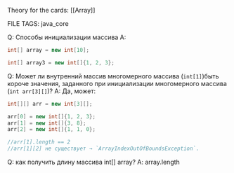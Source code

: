 
Theory for the cards: [[Array]]

FILE TAGS: java_core

Q: Способы инициализации массива
A: 
```java
int[] array = new int[10];

int[] array3 = new int[]{1, 2, 3};
```

Q: Может ли внутренний массив многомерного массива (`int[1]`)быть короче значения, заданного при инициализации многомерного массива (`int arr[3][]`)?
A: Да, может:
<!--ID: 1756747801681-->


```java
int[][] arr = new int[3][];

arr[0] = new int[]{1, 2, 3};
arr[1] = new int[]{3, 8};
arr[2] = new int[]{1, 1, 0};

//arr[1].length == 2
//arr[1][2] не существует → `ArrayIndexOutOfBoundsException`.
```


Q: как получить длину массива int[] array?
A: array.length
<!--ID: 1756747801690-->
